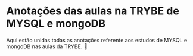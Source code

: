 # Anotações das aulas na TRYBE de MYSQL e mongoDB

Aqui estão unidas todas as anotações referente aos estudos de MYSQL e mongoDB nas aulas da TRYBE. 🚀
